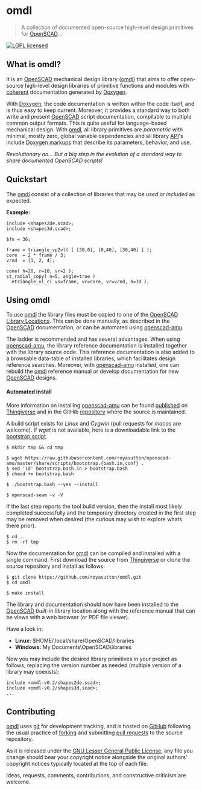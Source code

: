 omdl
====

> A collection of documented open-source high-level design primitives for [OpenSCAD]...

[![LGPL licensed](https://img.shields.io/badge/license-LGPL-blue.svg?style=flat)](https://raw.githubusercontent.com/royasutton/omdl/master/lgpl-2.1.txt)


What is omdl?
-------------

It is an [OpenSCAD] mechanical design library ([omdl]) that aims to
offer open-source high-level design libraries of primitive functions
and modules with [coherent] documentation generated by [Doxygen].

With [Doxygen], the code documentation is written within the code
itself, and is thus easy to keep current. Moreover, it provides a
standard way to both write and present [OpenSCAD] script documentation,
compilable to multiple common output formats. This is quite useful for
language-based mechanical design. With [omdl], all library primitives
are *parametric* with minimal, mostly zero, global variable
dependencies and all library [API]'s include [Doxygen markups] that
describe its parameters, behavior, and use.

*Revolutionary no... But a big step in the evolution of a standard way
to share documented OpenSCAD scripts!*


Quickstart
----------

The [omdl] consist of a collection of libraries that may be *used*
or *included* as expected.

**Example:**

```
include <shapes2de.scad>;
include <shapes3d.scad>;

$fn = 36;

frame = triangle_vp2vl( [ [30,0], [0,40], [30,40] ] );
core  = 2 * frame / 3;
vrnd  = [1, 2, 4];

cone( h=20, r=10, vr=2 );
st_radial_copy( n=5, angle=true )
  etriangle_vl_c( vs=frame, vc=core, vr=vrnd, h=10 );
```

Using omdl
----------

To use [omdl] the library files must be copied to one of the
[OpenSCAD Library Locations]. This can be done manually, as described
in the [OpenSCAD] documentation, or can be automated using [openscad-amu].

The ladder is recommended and has several advantages. When using
[openscad-amu], the library reference documentation is installed
together with the library source code. This reference documentation
is also added to a browsable data-table of installed libraries, which
facilitates design reference searches. Moreover, with [openscad-amu]
installed, one can rebuild the [omdl] reference manual or develop
documentation for new [OpenSCAD] designs.


#### Automated install ####

More information on installing [openscad-amu] can be found
[published](http://www.thingiverse.com/thing:1858181) on [Thingiverse]
and in the GitHib [repository](https://github.com/royasutton/openscad-amu)
where the source is maintained.

A build script exists for *Linux* and *Cygwin* (pull requests for
*macos* are welcome). If *wget* is not available, here is a
downloadable link to the [bootstrap script].

    $ mkdir tmp && cd tmp

    $ wget https://raw.githubusercontent.com/royasutton/openscad-amu/master/share/scripts/bootstrap.{bash.in,conf} .
    $ sed '1d' bootstrap.bash.in > bootstrap.bash
    $ chmod +x bootstrap.bash

    $ ./bootstrap.bash --yes --install

    $ openscad-seam -v -V

If the last step reports the tool build version, then the install most
likely completed successfully and the temporary directory created in
the first step may be removed when desired (the curious may wish to
explore whats there prior).

    $ cd ..
    $ rm -rf tmp

Now the documentation for [omdl] can be compiled and installed with a
single command. First download the source from [Thingiverse] or clone
the source repository and install as follows:

    $ git clone https://github.com/royasutton/omdl.git
    $ cd omdl

    $ make install

The library and documentation should now have been installed to the
[OpenSCAD] *built-in* library location along with the reference
manual that can be views with a web browser (or PDF file viewer).

Have a look in:
* **Linux:** $HOME/.local/share/OpenSCAD/libraries
* **Windows:** My Documents\\OpenSCAD\\libraries

Now you may include the desired library primitives in your project as
follows, replacing the version number as needed (multiple version of
a library may coexists):

```
include <omdl-v0.2/shapes2de.scad>;
include <omdl-v0.2/shapes3d.scad>;
...
```


Contributing
------------

[omdl] uses [git] for development tracking, and is hosted on [GitHub]
following the usual practice of [forking] and submitting [pull requests]
to the source repository.

As it is released under the [GNU Lesser General Public License], any file you
change should bear your copyright notice alongside the original authors'
copyright notices typically located at the top of each file.

Ideas, requests, comments, contributions, and constructive criticism
are welcome.


[omdl]: https://github.com/royasutton/omdl
[openscad-amu]: https://github.com/royasutton/openscad-amu
[coherent]: http://www.merriam-webster.com/dictionary/coherent
[Doxygen]: http://www.stack.nl/~dimitri/doxygen/index.html
[Doxygen markups]: http://www.stack.nl/~dimitri/doxygen/manual/commands.html
[API]: https://en.wikipedia.org/wiki/Application_programming_interface
[OpenSCAD]: http://www.openscad.org
[OpenSCAD Library Locations]: https://en.wikibooks.org/wiki/OpenSCAD_User_Manual/Libraries
[GNU Lesser General Public License]: https://www.gnu.org/licenses/lgpl.html
[Thingiverse]: http://www.thingiverse.com
[git]: http://git-scm.com
[GitHub]: http://github.com
[forking]: http://help.github.com/forking
[pull requests]: http://help.github.com/pull-requests
[bootstrap script]: https://raw.githubusercontent.com/royasutton/openscad-amu/master/share/scripts/bootstrap.bash.in
